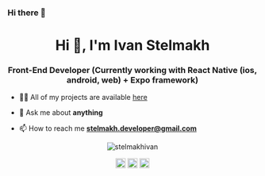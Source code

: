 ### Hi there 👋

<!--
**stelmakhivan/stelmakhivan** is a ✨ _special_ ✨ repository because its `README.md` (this file) appears on your GitHub profile.

Here are some ideas to get you started:

- 🔭 I’m currently working on ...
- 🌱 I’m currently learning ...
- 👯 I’m looking to collaborate on ...
- 🤔 I’m looking for help with ...
- 💬 Ask me about ...
- 📫 How to reach me: ...
- 😄 Pronouns: ...
- ⚡ Fun fact: ...
-->

<h1 align="center">Hi 👋, I'm Ivan Stelmakh </h1>
<h3 align="center">Front-End Developer (Currently working with React Native (ios, android, web) + Expo framework)</h3>

- 👨‍💻 All of my projects are available  [here](https://github.com/stelmakhivan?tab=repositories)

- 💬 Ask me about **anything**

- 📫 How to reach me **stelmakh.developer@gmail.com**


<p align="center"> 
  <img src="https://github-readme-stats.vercel.app/api?username=stelmakhivan&show_icons=true" alt="stelmakhivan" />
 </p>

<p align="center">
<a href="https://www.linkedin.com/in/ivan-stelmakh/" target="blank"><img align="center" src="https://cdn.jsdelivr.net/npm/simple-icons@3.0.1/icons/linkedin.svg" alt="https://www.linkedin.com/in/ivan-stelmakh/" height="20" width="20" /></a>
  <a href="https://www.facebook.com/stelmakh.ivan" target="blank"><img align="center" src="https://cdn.jsdelivr.net/npm/simple-icons@3.0.1/icons/facebook.svg" alt="https://www.facebook.com/stelmakh.ivan" height="20" width="20" /></a>
  <a href="https://www.instagram.com/vanya.stelmakh/" target="blank"><img align="center" src="https://cdn.jsdelivr.net/npm/simple-icons@3.0.1/icons/instagram.svg" alt="https://www.instagram.com/vanya.stelmakh/" height="20" width="20" /></a>
</p>
